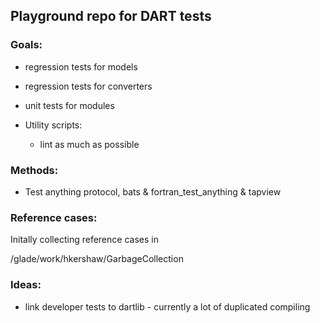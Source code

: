 ## Playground repo for DART tests

### Goals:
* regression tests for models
* regression tests for converters
* unit tests for modules

* Utility scripts:
  - lint as much as possible

### Methods:
* Test anything protocol, bats & fortran\_test\_anything & tapview

### Reference cases:

Initally collecting reference cases in

/glade/work/hkershaw/GarbageCollection


### Ideas: 
* link developer tests to dartlib - currently a lot of duplicated compiling

